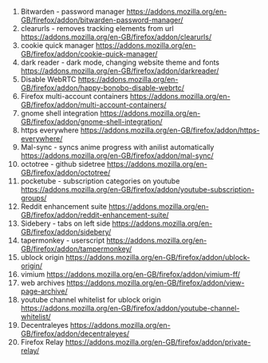 1. Bitwarden - password manager
https://addons.mozilla.org/en-GB/firefox/addon/bitwarden-password-manager/
2. clearurls - removes tracking elements from url
https://addons.mozilla.org/en-GB/firefox/addon/clearurls/
3. cookie quick manager 
https://addons.mozilla.org/en-GB/firefox/addon/cookie-quick-manager/
4. dark reader - dark mode, changing website theme and fonts
https://addons.mozilla.org/en-GB/firefox/addon/darkreader/
5. Disable WebRTC 
https://addons.mozilla.org/en-GB/firefox/addon/happy-bonobo-disable-webrtc/
6. Firefox multi-account containers
https://addons.mozilla.org/en-GB/firefox/addon/multi-account-containers/
7. gnome shell integration
https://addons.mozilla.org/en-GB/firefox/addon/gnome-shell-integration/
8. https everywhere
https://addons.mozilla.org/en-GB/firefox/addon/https-everywhere/
9. Mal-sync - syncs anime progress with anilist automatically
https://addons.mozilla.org/en-GB/firefox/addon/mal-sync/
10. octotree - github sidetree
https://addons.mozilla.org/en-GB/firefox/addon/octotree/
11. pocketube - subscription categories on youtube 
https://addons.mozilla.org/en-GB/firefox/addon/youtube-subscription-groups/
12. Reddit enhancement suite
https://addons.mozilla.org/en-GB/firefox/addon/reddit-enhancement-suite/
13. Sidebery - tabs on left side
https://addons.mozilla.org/en-GB/firefox/addon/sidebery/
14. tapermonkey - userscript
https://addons.mozilla.org/en-GB/firefox/addon/tampermonkey/
15. ublock origin 
https://addons.mozilla.org/en-GB/firefox/addon/ublock-origin/
16. vimium 
https://addons.mozilla.org/en-GB/firefox/addon/vimium-ff/
17. web archives
https://addons.mozilla.org/en-GB/firefox/addon/view-page-archive/
18. youtube channel whitelist for ublock origin
https://addons.mozilla.org/en-GB/firefox/addon/youtube-channel-whitelist/
19. Decentraleyes 
https://addons.mozilla.org/en-GB/firefox/addon/decentraleyes/
20. Firefox Relay
https://addons.mozilla.org/en-GB/firefox/addon/private-relay/
